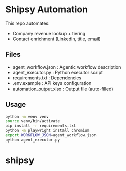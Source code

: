 # Shipsy Automation

This repo automates:
- Company revenue lookup + tiering
- Contact enrichment (LinkedIn, title, email)

## Files
- agent_workflow.json : Agentic workflow description
- agent_executor.py   : Python executor script
- requirements.txt    : Dependencies
- .env.example        : API keys configuration
- automation_output.xlsx : Output file (auto-filled)

## Usage
```bash
python -m venv venv
source venv/bin/activate
pip install -r requirements.txt
python -m playwright install chromium
export WORKFLOW_JSON=agent_workflow.json
python agent_executor.py
```
# shipsy
